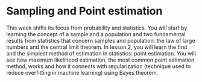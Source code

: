 # Sampling and Point estimation
This week shifts its focus from probability and statistics. You will start by learning the concept of a sample and a population and two fundamental results from statistics that concern samples and population: the law of large numbers and the central limit theorem. In lesson 2, you will learn the first and the simplest method of estimation in statistics: point estimation. You will see how maximum likelihood estimation, the most common point estimation method, works and how it connects with regularization (technique used to reduce overfitting in machine learning) using Bayes theorem.